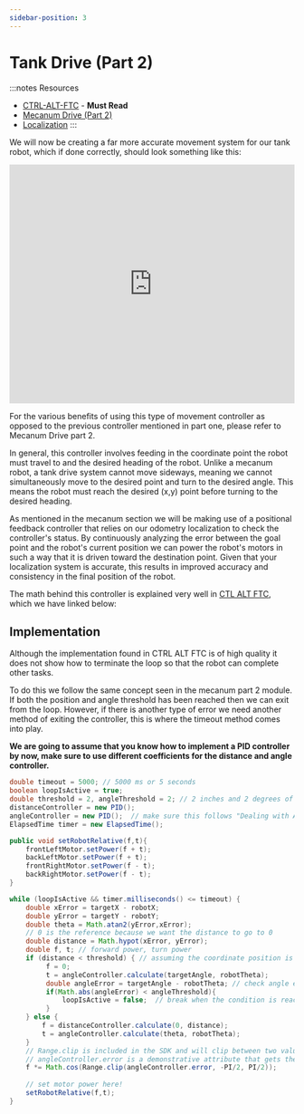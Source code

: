 ```yaml
---
sidebar-position: 3
---
```


# Tank Drive (Part 2)

:::notes Resources
* [CTRL-ALT-FTC](https://www.ctrlaltftc.com/practical-examples/drivetrain-control#differential-drivetrain-controller) - **Must Read**
* [Mecanum Drive (Part 2)](https://ftc-tech-toolbox.vercel.app/docs/Autonomous%20Movement/mec2)
* [Localization](https://ftc-tech-toolbox.vercel.app/docs/category/localization--odometry)
:::

We will now be creating a far more accurate movement system for our tank robot, which if done correctly, should look something like this:
<iframe width="100%" height="422" src="https://www.youtube.com/embed/F2axTpwH678" title="FTC #19376 Differential Drive Controller test" frameborder="0" allow="accelerometer; autoplay; clipboard-write; encrypted-media; gyroscope; picture-in-picture; web-share" allowfullscreen></iframe>

For the various benefits of using this type of movement controller as opposed to the previous controller mentioned in part one, please refer to Mecanum Drive part 2. 

In general, this controller involves feeding in the coordinate point the robot must travel to and the desired heading of the robot. Unlike a mecanum robot, a tank drive system cannot move sideways, meaning we cannot simultaneously move to the desired point and turn to the desired angle. This means the robot must reach the desired (x,y) point before turning to the desired heading.

As mentioned in the mecanum section we will be making use of a positional feedback controller that relies on our odometry localization to check the controller's status. By continuously analyzing the error between the goal point and the robot's current position we can power the robot's motors in such a way that it is driven toward the destination point. Given that your localization system is accurate, this results in improved accuracy and consistency in the final position of the robot.

The math behind this controller is explained very well in [CTL ALT FTC](https://www.ctrlaltftc.com/practical-examples/drivetrain-control#differential-drivetrain-controller), which we have linked below: 

## Implementation
Although the implementation found in CTRL ALT FTC is of high quality it does not show how to terminate the loop so that the robot can complete other tasks. 

To do this we follow the same concept seen in the mecanum part 2 module. If both the position and angle threshold has been reached then we can exit from the loop. However, if there is another type of error we need another method of exiting the controller, this is where the timeout method comes into play. 

**We are going to assume that you know how to implement a PID controller by now, make sure to use different coefficients for the distance and angle controller.**

```java 
double timeout = 5000; // 5000 ms or 5 seconds
boolean loopIsActive = true;
double threshold = 2, angleThreshold = 2; // 2 inches and 2 degrees of error allowed 
distanceController = new PID();
angleController = new PID();  // make sure this follows "Dealing with Angles" 
ElapsedTime timer = new ElapsedTime();

public void setRobotRelative(f,t){
    frontLeftMotor.setPower(f + t);
    backLeftMotor.setPower(f + t);
    frontRightMotor.setPower(f - t);
    backRightMotor.setPower(f - t);
}

while (loopIsActive && timer.milliseconds() <= timeout) {
    double xError = targetX - robotX;
    double yError = targetY - robotY; 
    double theta = Math.atan2(yError,xError);
    // 0 is the reference because we want the distance to go to 0 
    double distance = Math.hypot(xError, yError);
    double f, t; // forward power, turn power
    if (distance < threshold) { // assuming the coordinate position is correct.... 
         f = 0;
         t = angleController.calculate(targetAngle, robotTheta);      
         double angleError = targetAngle - robotTheta; // check angle error. 
         if(Math.abs(angleError) < angleThreshold){
             loopIsActive = false;  // break when the condition is reached. 
         }
    } else {
        f = distanceController.calculate(0, distance); 
        t = angleController.calculate(theta, robotTheta);
    }
    // Range.clip is included in the SDK and will clip between two values
    // angleController.error is a demonstrative attribute that gets the error. 
    f *= Math.cos(Range.clip(angleController.error, -PI/2, PI/2));
    
    // set motor power here! 
    setRobotRelative(f,t);    
}
```


